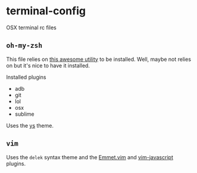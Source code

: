 # terminal-config

OSX terminal rc files

## `oh-my-zsh`

This file relies on [this awesome utility](https://github.com/nvbn/thefuck) to be installed. Well, maybe not relies on but it's nice to have it installed. 

Installed plugins
 * adb
 * git
 * lol
 * osx
 * sublime

Uses the [ys](https://github.com/robbyrussell/oh-my-zsh/wiki/themes#ys) theme. 

## `vim`

Uses the `delek` syntax theme and the [Emmet.vim](http://vimawesome.com/plugin/emmet-vim) and [vim-javascript](http://vimawesome.com/plugin/vim-javascript) plugins.
